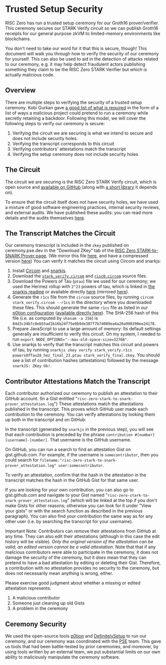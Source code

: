 # Trusted Setup Security

RISC Zero has run a trusted setup ceremony for our Groth16 prover/verifier. This ceremony secures our STARK Verify circuit so we can publish Groth16 receipts for our general purpose zkVM to limited-memory environments like blockchains.

You don't need to take our word for it that this is secure, though! This document will walk you through how to verify the security of our ceremony for yourself. This can also be used to aid in the detection of attacks related to our ceremony, e.g. it may help detect fraudulent actors publishing something they claim to be the RISC Zero STARK Verifier but which is actually malicious code.

## Overview

There are multiple steps to verifying the security of a trusted setup ceremony. Kobi Gurkan gave [a good list of what is required][kobi-bad-ceremony-list] in the form of a list of ways a malicious project could pretend to run a ceremony while secretly retaining a backdoor. Following this model, we will cover the following steps to verify our ceremony is secure:

1. Verifying the circuit we are securing is what we intend to secure and does not include security holes.
2. Verifying the transcript corresponds to this circuit
3. Verifying contributors' attestations match the transcript
4. Verifying the setup ceremony does not include security holes

## The Circuit

The circuit we are securing is the RISC Zero STARK Verify circuit, which is open source and [available on GitHub][stark-verify-circom] (along with [a short library][risc0-circom-library] it depends on).

To ensure that the circuit itself does not have security holes, we have used a mixture of good software engineering practices, internal security reviews, and external audits. We have published these audits: you can read more details and the audits themselves [here][audits-readme].

## The Transcript Matches the Circuit

Our ceremony transcript is included in the `zkey` published on ceremony.pse.dev in the "Download ZKey" tab of the [RISC Zero STARK-to-SNARK Prover page][pse-risc0-ceremony]. (We mirror this file [here][zkey-mirror], and have a compressed version [here][zkey-compressed]) You can verify it matches the circuit using Circom and snarkjs:

1. Install [Circom][install-circom] and [snarkjs][snarkjs].
2. Download the [`stark_verify.circom`][stark-verify-circom] and [`risc0.circom`][risc0-circom-library] source files.
3. Download the Powers of Tau (`ptau`) file we used for our ceremony; we used the Hermez rollup with `2^23` powers of tau, which is linked in [the snarkjs readme][snarkjs] or available directly [here][powers-of-tau-hez-23] (mirrored [here][powers-of-tau-hez-23-our-mirror]).
4. Generate the `r1cs` file from the `circom` source files, by running `circom stark_verify.circom --r1cs` in the directory where you downloaded these files. This should generate the same `r1cs` file as listed in our [p0tion configuration][p0tion-config] ([available directly here][r1cs-file]). The SHA-256 hash of this file (i.e. as computed by `shasum -a 256`) is `84d3c34b7c0eb55ad1b16b24f75e0b9de307f7b74089ea4a20a998390ee24178`.
5. Prepare JavaScript to use a large amount of memory: Its default settings generally are insufficient to verify this circuit. On my system, I needed to run `export NODE_OPTIONS="--max-old-space-size=32768"`.
6. Use snarkjs to verify that the transcript matches this circuit and powers of tau, by running `snarkjs zkey verify stark_verify.r1cs powersOfTau28_hez_final_23.ptau stark_verify_final.zkey`. You should see a list of contribution hashes (attestations) followed by the message `snarkJS: ZKey Ok!`.

## Contributor Attestations Match the Transcript

Each contributor authorized our ceremony to publish an attestation to their GitHub account. (In a Gist entitled "`risc-zero-stark-to-snark-prover_attestation.log`") These attestations match the attestations published in the transcript. This proves which GitHub user made each contribution to the ceremony. You can verify attestations by looking them up both in the transcript and on GitHub:

In the transcript (generated by `snarkjs` in the previous step), you will see that each contribution is preceded by the phrase `contribution #[number] [username]-[number]`. That username is the GitHub username.

On GitHub, you can run a search to find an attestation Gist on gist.github.com. For example, if the username is `somecontributor`, then you could search for `filename:"risc-zero-stark-to-snark-prover_attestation.log" user:somecontributor`.

To verify an attestation, confirm that the hash in the attestation in the transcript matches the hash in the GitHub Gist for that same user.

If you are looking for your own contribution, you can also go to gist.github.com and navigate to your Gist named "`risc-zero-stark-to-snark-prover_attestation.log`" (which will be linked at the top if you don't make Gists for other reasons; otherwise you can look for it under "View your gists" or with the search function as described in the previous paragraph). You can also find your contribution the same way as for any other user (i.e. by searching the transcript for your username).

Important Note: Contributors can remove their attestations from GitHub at any time. They can also edit their attestations (although in this case the edit history will be visible). _Only the original version of the attestation can be valid; an edited version cannot be a valid attestation_. Note that that if any malicious contributors were able to participate in the ceremony, it does not damage the security of the ceremony, but it _does_ mean that they can pretend to have a bad attestation by editing or deleting their Gist. Therefore, a contribution with no attestation provides no security to the ceremony, but does not necessarily mean anything is wrong, either.

Please exercise good judgment about whether a missing or edited attestation represents:

1. A malicious contributor
2. Someone just cleaning up old Gists
3. A problem in the ceremony

## Ceremony Security

We used the open-source tools [p0tion] and [DefinitelySetup] to run our ceremony, and our ceremony was coordinated with the [PSE] team. This gave us tools that had been battle-tested by prior ceremonies, and moreover, by using tools written by an external team, we put substantial limits on our own ability to maliciously manipulate the ceremony software.

[audits-readme]: https://github.com/risc0/rz-security/blob/release-2.1/audits/README.md
[DefinitelySetup]: https://github.com/privacy-scaling-explorations/DefinitelySetup
[install-circom]: https://docs.circom.io/getting-started/installation
[kobi-bad-ceremony-list]: https://twitter.com/kobigurk/status/1782502969453494530
[p0tion]: https://github.com/privacy-scaling-explorations/p0tion
[p0tion-config]: https://github.com/risc0/risc0/blob/d4e427283027c28b38b8eda1562e8e0e68d1b0e2/compact_proof/groth16/p0tionConfig.json
[powers-of-tau-hez-23]: https://storage.googleapis.com/zkevm/ptau/powersOfTau28_hez_final_23.ptau
[powers-of-tau-hez-23-our-mirror]: https://risc0-artifacts.s3.us-west-2.amazonaws.com/tsc/2024-04-04/powersOfTau28_hez_final_23.ptau
[PSE]: https://pse.dev
[pse-risc0-ceremony]: https://ceremony.pse.dev/projects/RISC%20Zero%20STARK-to-SNARK%20Prover
[r1cs-file]: https://risc0-artifacts.s3.us-west-2.amazonaws.com/tsc/2024-04-04/stark_verify.r1cs
[risc0-circom-library]: https://github.com/risc0/risc0/blob/d4e427283027c28b38b8eda1562e8e0e68d1b0e2/compact_proof/groth16/risc0.circom
[snarkjs]: https://github.com/iden3/snarkjs
[stark-verify-circom]: https://github.com/risc0/risc0/blob/d4e427283027c28b38b8eda1562e8e0e68d1b0e2/compact_proof/groth16/stark_verify.circom
[zkey-compressed]: https://risc0-artifacts.s3.us-west-2.amazonaws.com/zkey/2024-05-17.1/stark_verify_final.zkey.gz
[zkey-mirror]: https://risc0-artifacts.s3.us-west-2.amazonaws.com/tsc/2024-04-04/stark_verify_final.zkey
